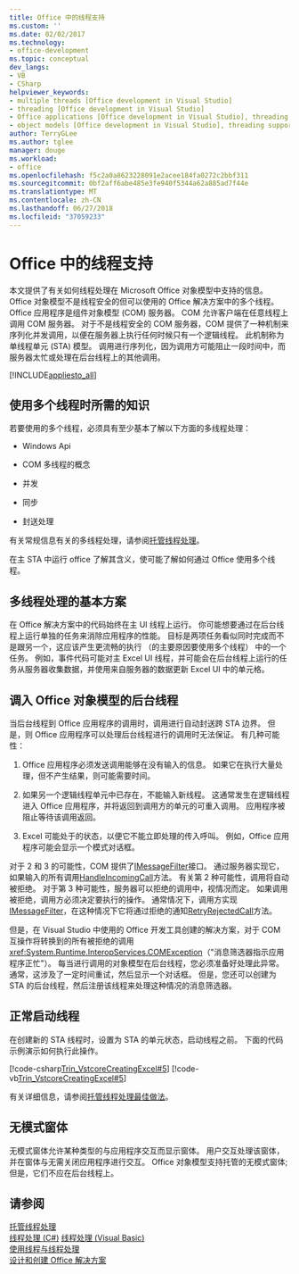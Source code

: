 ```yaml
---
title: Office 中的线程支持
ms.custom: ''
ms.date: 02/02/2017
ms.technology:
- office-development
ms.topic: conceptual
dev_langs:
- VB
- CSharp
helpviewer_keywords:
- multiple threads [Office development in Visual Studio]
- threading [Office development in Visual Studio]
- Office applications [Office development in Visual Studio], threading support
- object models [Office development in Visual Studio], threading support
author: TerryGLee
ms.author: tglee
manager: douge
ms.workload:
- office
ms.openlocfilehash: f5c2a0a8623228091e2acee184fa0272c2bbf311
ms.sourcegitcommit: 0bf2aff6abe485e3fe940f5344a62a885ad7f44e
ms.translationtype: MT
ms.contentlocale: zh-CN
ms.lasthandoff: 06/27/2018
ms.locfileid: "37059233"
---
```

# <a name="threading-support-in-office"></a>Office 中的线程支持
  本文提供了有关如何线程处理在 Microsoft Office 对象模型中支持的信息。 Office 对象模型不是线程安全的但可以使用的 Office 解决方案中的多个线程。 Office 应用程序是组件对象模型 (COM) 服务器。 COM 允许客户端在任意线程上调用 COM 服务器。 对于不是线程安全的 COM 服务器，COM 提供了一种机制来序列化并发调用，以便在服务器上执行任何时候只有一个逻辑线程。 此机制称为单线程单元 (STA) 模型。 调用进行序列化，因为调用方可能阻止一段时间中，而服务器太忙或处理在后台线程上的其他调用。  
  
 [!INCLUDE[appliesto_all](../vsto/includes/appliesto-all-md.md)]  
  
## <a name="knowledge-required-when-using-multiple-threads"></a>使用多个线程时所需的知识  
 若要使用的多个线程，必须具有至少基本了解以下方面的多线程处理：  
  
-   Windows Api  
  
-   COM 多线程的概念  
  
-   并发  
  
-   同步  
  
-   封送处理  
  
 有关常规信息有关的多线程处理，请参阅[托管线程处理](/dotnet/standard/threading/)。  
  
 在主 STA 中运行 office 了解其含义，使可能了解如何通过 Office 使用多个线程。  
  
## <a name="basic-multithreading-scenario"></a>多线程处理的基本方案  
 在 Office 解决方案中的代码始终在主 UI 线程上运行。 你可能想要通过在后台线程上运行单独的任务来消除应用程序的性能。 目标是两项任务看似同时完成而不是跟另一个，这应该产生更流畅的执行 （的主要原因要使用多个线程） 中的一个任务。 例如，事件代码可能对主 Excel UI 线程，并可能会在后台线程上运行的任务从服务器收集数据，并使用来自服务器的数据更新 Excel UI 中的单元格。  
  
## <a name="background-threads-that-call-into-the-office-object-model"></a>调入 Office 对象模型的后台线程  
 当后台线程到 Office 应用程序的调用时，调用进行自动封送跨 STA 边界。 但是，则 Office 应用程序可以处理后台线程进行的调用时无法保证。 有几种可能性：  
  
1.  Office 应用程序必须发送调用能够在没有输入的信息。 如果它在执行大量处理，但不产生结果，则可能需要时间。  
  
2.  如果另一个逻辑线程单元中已存在，不能输入新线程。 这通常发生在逻辑线程进入 Office 应用程序，并将返回到调用方的单元的可重入调用。 应用程序被阻止等待该调用返回。  
  
3.  Excel 可能处于的状态，以便它不能立即处理的传入呼叫。 例如，Office 应用程序可能会显示一个模式对话框。  
  
 对于 2 和 3 的可能性，COM 提供了[IMessageFilter](/windows/desktop/api/objidl/nn-objidl-imessagefilter)接口。 通过服务器实现它，如果输入的所有调用[HandleIncomingCall](/windows/desktop/api/objidl/nf-objidl-imessagefilter-handleincomingcall)方法。 有关第 2 种可能性，调用将自动被拒绝。 对于第 3 种可能性，服务器可以拒绝的调用中，视情况而定。 如果调用被拒绝，调用方必须决定要执行的操作。 通常情况下，调用方实现[IMessageFilter](/windows/desktop/api/objidl/nn-objidl-imessagefilter)，在这种情况下它将通过拒绝的通知[RetryRejectedCall](/windows/desktop/api/objidl/nf-objidl-imessagefilter-retryrejectedcall)方法。  
  
 但是，在 Visual Studio 中使用的 Office 开发工具创建的解决方案，对于 COM 互操作将转换到的所有被拒绝的调用<xref:System.Runtime.InteropServices.COMException>（"消息筛选器指示应用程序正忙"）。 每当进行调用的对象模型在后台线程，您必须准备好处理此异常。 通常，这涉及了一定时间重试，然后显示一个对话框。 但是，您还可以创建为 STA 的后台线程，然后注册该线程来处理这种情况的消息筛选器。  
  
## <a name="start-the-thread-correctly"></a>正常启动线程  
 在创建新的 STA 线程时，设置为 STA 的单元状态，启动线程之前。 下面的代码示例演示如何执行此操作。  
  
 [!code-csharp[Trin_VstcoreCreatingExcel#5](../vsto/codesnippet/CSharp/Trin_VstcoreCreatingExcelCS/ThisWorkbook.cs#5)]
 [!code-vb[Trin_VstcoreCreatingExcel#5](../vsto/codesnippet/VisualBasic/Trin_VstcoreCreatingExcelVB/ThisWorkbook.vb#5)]  
  
 有关详细信息，请参阅[托管线程处理最佳做法](/dotnet/standard/threading/managed-threading-best-practices)。  
  
## <a name="modeless-forms"></a>无模式窗体  
 无模式窗体允许某种类型的与应用程序交互而显示窗体。 用户交互处理该窗体，并在窗体与无需关闭应用程序进行交互。 Office 对象模型支持托管的无模式窗体;但是，它们不应在后台线程上。  
  
## <a name="see-also"></a>请参阅  
 [托管线程处理](/dotnet/standard/threading/)  
 [线程处理 (C#)](/dotnet/csharp/programming-guide/concepts/threading/index) [线程处理 (Visual Basic)](/dotnet/visual-basic/programming-guide/concepts/threading/index)   
 [使用线程与线程处理](/dotnet/standard/threading/using-threads-and-threading)   
 [设计和创建 Office 解决方案](../vsto/designing-and-creating-office-solutions.md)  
  
  